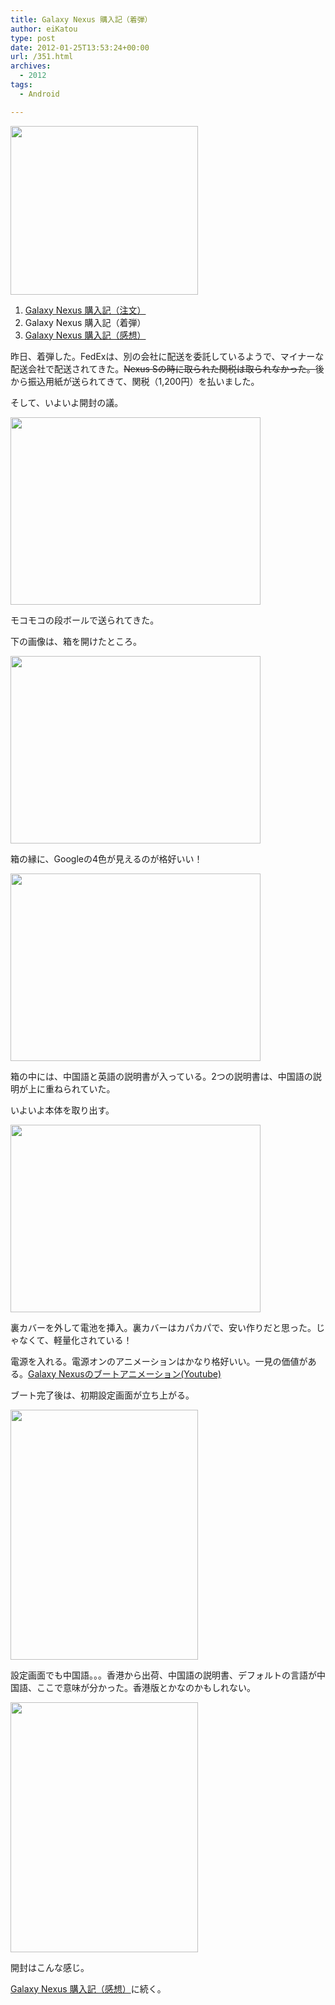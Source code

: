 ```yaml
---
title: Galaxy Nexus 購入記（着弾）
author: eiKatou
type: post
date: 2012-01-25T13:53:24+00:00
url: /351.html
archives:
  - 2012
tags:
  - Android

---
```

[<img src="./uploads/2012/01/01_gallery-300x270.png" alt="" title="01_gallery" width="300" height="270" class="alignnone size-medium wp-image-337" srcset="./uploads/2012/01/01_gallery-300x270.png 300w, ./uploads/2012/01/01_gallery-332x300.png 332w, ./uploads/2012/01/01_gallery.png 526w" sizes="(max-width: 300px) 100vw, 300px" />][1]

  1. [Galaxy Nexus 購入記（注文）][2]
  2. Galaxy Nexus 購入記（着弾）
  3. [Galaxy Nexus 購入記（感想）][3]

昨日、着弾した。FedExは、別の会社に配送を委託しているようで、マイナーな配送会社で配送されてきた。<del datetime="2012-02-12T13:36:25+00:00">Nexus Sの時に取られた関税は取られなかった。</del>後から振込用紙が送られてきて、関税（1,200円）を払いました。

そして、いよいよ開封の議。

[<img src="./uploads/2012/01/20120125a.jpg" alt="" title="20120125a" width="400" height="300" class="alignnone size-full wp-image-353" srcset="./uploads/2012/01/20120125a.jpg 400w, ./uploads/2012/01/20120125a-300x225.jpg 300w" sizes="(max-width: 400px) 100vw, 400px" />][4]

モコモコの段ボールで送られてきた。

<!--more-->

下の画像は、箱を開けたところ。

[<img src="./uploads/2012/01/20120125b.jpg" alt="" title="20120125b" width="400" height="300" class="alignnone size-full wp-image-354" srcset="./uploads/2012/01/20120125b.jpg 400w, ./uploads/2012/01/20120125b-300x225.jpg 300w" sizes="(max-width: 400px) 100vw, 400px" />][5]

箱の縁に、Googleの4色が見えるのが格好いい！

[<img src="./uploads/2012/01/20120125c.jpg" alt="" title="20120125c" width="400" height="300" class="alignnone size-full wp-image-352" srcset="./uploads/2012/01/20120125c.jpg 400w, ./uploads/2012/01/20120125c-300x225.jpg 300w" sizes="(max-width: 400px) 100vw, 400px" />][6]

箱の中には、中国語と英語の説明書が入っている。2つの説明書は、中国語の説明が上に重ねられていた。

いよいよ本体を取り出す。

[<img src="./uploads/2012/01/20120125d.jpg" alt="" title="20120125d" width="400" height="300" class="alignnone size-full wp-image-355" srcset="./uploads/2012/01/20120125d.jpg 400w, ./uploads/2012/01/20120125d-300x225.jpg 300w" sizes="(max-width: 400px) 100vw, 400px" />][7]

裏カバーを外して電池を挿入。裏カバーはカパカパで、安い作りだと思った。じゃなくて、軽量化されている！
  
電源を入れる。電源オンのアニメーションはかなり格好いい。一見の価値がある。[Galaxy Nexusのブートアニメーション(Youtube)][8]

ブート完了後は、初期設定画面が立ち上がる。

[<img src="./uploads/2012/01/20120125e.jpg" alt="" title="20120125e" width="300" height="400" class="alignnone size-full wp-image-356" srcset="./uploads/2012/01/20120125e.jpg 300w, ./uploads/2012/01/20120125e-225x300.jpg 225w" sizes="(max-width: 300px) 100vw, 300px" />][9]

設定画面でも中国語。。。香港から出荷、中国語の説明書、デフォルトの言語が中国語、ここで意味が分かった。香港版とかなのかもしれない。

[<img src="./uploads/2012/01/20120125f.jpg" alt="" title="20120125f" width="300" height="400" class="alignnone size-full wp-image-357" srcset="./uploads/2012/01/20120125f.jpg 300w, ./uploads/2012/01/20120125f-225x300.jpg 225w" sizes="(max-width: 300px) 100vw, 300px" />][10]

開封はこんな感じ。
  
[Galaxy Nexus 購入記（感想）][3]に続く。

 [1]: ./uploads/2012/01/01_gallery.png
 [2]: http://eikatou.net/blog/2012/01/galaxy-nexus-order/
 [3]: http://eikatou.net/blog/2012/02/galaxy-nexus-impression/
 [4]: ./uploads/2012/01/20120125a.jpg
 [5]: ./uploads/2012/01/20120125b.jpg
 [6]: ./uploads/2012/01/20120125c.jpg
 [7]: ./uploads/2012/01/20120125d.jpg
 [8]: http://www.youtube.com/watch?v=hRuQfN6e3MM
 [9]: ./uploads/2012/01/20120125e.jpg
 [10]: ./uploads/2012/01/20120125f.jpg
